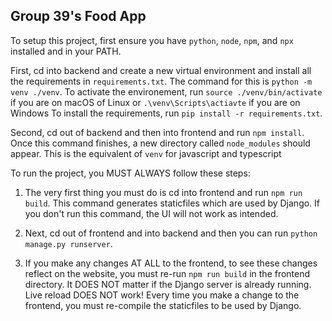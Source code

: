 ## Group 39's Food App

To setup this project, first ensure you have `python`, `node`, `npm`, and `npx` installed and in your PATH.

First, cd into backend and create a new virtual environment and install all the requirements in `requirements.txt`. The command for this is `python -m venv ./venv`. To activate the environement, run `source ./venv/bin/activate` if you are on macOS of Linux or `.\venv\Scripts\actiavte` if you are on Windows To install the requirements, run `pip install -r requirements.txt`.

Second, cd out of backend and then into frontend and run `npm install`. Once this command finishes, a new directory called `node_modules` should appear. This is the equivalent of `venv` for javascript and typescript

To run the project, you MUST ALWAYS follow these steps:

1. The very first thing you must do is cd into frontend and run `npm run build`. This command generates staticfiles which are used by Django. If you don't run this command, the UI will not work as intended.

2. Next, cd out of frontend and into backend and then you can run `python manage.py runserver`.

3. If you make any changes AT ALL to the frontend, to see these changes reflect on the website, you must re-run `npm run build` in the frontend directory. It DOES NOT matter if the Django server is already running. Live reload DOES NOT work! Every time you make a change to the frontend, you must re-compile the staticfiles to be used by Django.
